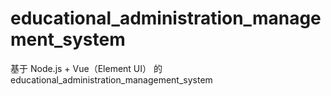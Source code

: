 # educational_administration_management_system
基于 Node.js + Vue（Element UI） 的 educational_administration_management_system
